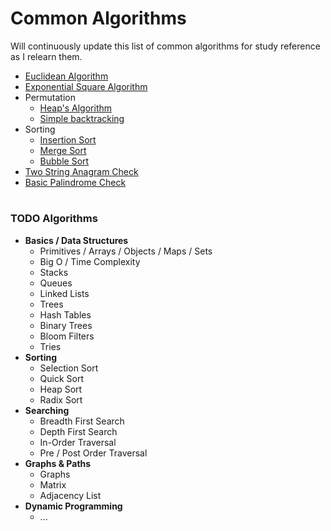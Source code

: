 # Common Algorithms

Will continuously update this list of common algorithms for study reference as I relearn them.

- [Euclidean Algorithm](./LCM-GCF.cpp)
- [Exponential Square Algorithm](./exponential-squaring.cpp)
- Permutation
  - [Heap's Algorithm](./heaps-algorithm.cpp)
  - [Simple backtracking](./perm-backtracking.cpp)
- Sorting
  - [Insertion Sort](./insertion-sort.cpp)
  - [Merge Sort](./mergesort.cpp)
  - [Bubble Sort](./bubblesort.cpp)
- [Two String Anagram Check](./string-anagram.cpp)
- [Basic Palindrome Check](./basic-palindrome-check.cpp)


#
### TODO Algorithms
- **Basics / Data Structures**
  - Primitives / Arrays / Objects / Maps / Sets 
  - Big O / Time Complexity 
  - Stacks 
  - Queues 
  - Linked Lists 
  - Trees
  - Hash Tables 
  - Binary Trees 
  - Bloom Filters
  - Tries
- **Sorting**
  - Selection Sort 
  - Quick Sort 
  - Heap Sort
  - Radix Sort
- **Searching**
  - Breadth First Search 
  - Depth First Search
  - In-Order Traversal
  - Pre / Post Order Traversal
- **Graphs & Paths**
  - Graphs
  - Matrix
  - Adjacency List
- **Dynamic Programming**
  - ...
